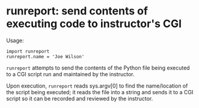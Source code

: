 # runreport:  send contents of executing code to instructor's CGI 

Usage:
```
import runreport
runreport.name = 'Joe Wilson'
```

`runreport` attempts to send the contents of the Python file being executed to a CGI script run and maintained by the instructor.  

Upon execution, `runreport` reads sys.argv[0] to find the name/location of the script being executed; it reads the file into a string and sends it to a CGI script so it can be recorded and reviewed by the instructor.  


